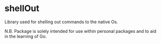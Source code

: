 # shellOut

Library used for shelling out commands to the native Os.

N.B.
Package is solely intended for use within personal packages and to aid in the learning of Go.
